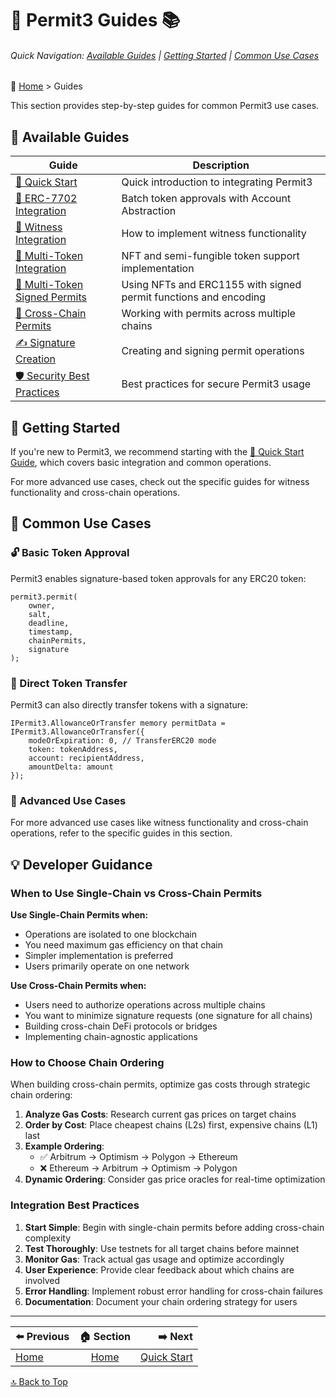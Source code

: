 <a id="guides-top"></a>
# 🔏 Permit3 Guides 📚

###### Quick Navigation: [Available Guides](#available-guides) | [Getting Started](#getting-started) | [Common Use Cases](#common-use-cases)

🧭 [Home](/docs/README.md) > Guides

This section provides step-by-step guides for common Permit3 use cases.

<a id="available-guides"></a>
## 📖 Available Guides

| Guide | Description |
|-------|-------------|
| [🚀 Quick Start](./quick-start.md) | Quick introduction to integrating Permit3 |
| [🔗 ERC-7702 Integration](./erc7702-integration.md) | Batch token approvals with Account Abstraction |
| [🧩 Witness Integration](./witness-integration.md) | How to implement witness functionality |
| [🎨 Multi-Token Integration](./multi-token-integration.md) | NFT and semi-fungible token support implementation |
| [🎨 Multi-Token Signed Permits](./multi-token-signed-permits.md) | Using NFTs and ERC1155 with signed permit functions and encoding |
| [🌉 Cross-Chain Permits](./cross-chain-permit.md) | Working with permits across multiple chains |
| [✍️ Signature Creation](./signature-creation.md) | Creating and signing permit operations |
| [🛡️ Security Best Practices](./security-best-practices.md) | Best practices for secure Permit3 usage |

<a id="getting-started"></a>
## 🏁 Getting Started

If you're new to Permit3, we recommend starting with the [🚀 Quick Start Guide](./quick-start.md), which covers basic integration and common operations.

For more advanced use cases, check out the specific guides for witness functionality and cross-chain operations.

<a id="common-use-cases"></a>
## 💼 Common Use Cases

### 🔓 Basic Token Approval

Permit3 enables signature-based token approvals for any ERC20 token:

```solidity
permit3.permit(
    owner,
    salt,
    deadline,
    timestamp,
    chainPermits,
    signature
);
```

### 💸 Direct Token Transfer

Permit3 can also directly transfer tokens with a signature:

```solidity
IPermit3.AllowanceOrTransfer memory permitData = IPermit3.AllowanceOrTransfer({
    modeOrExpiration: 0, // TransferERC20 mode
    token: tokenAddress,
    account: recipientAddress,
    amountDelta: amount
});
```

### 🔧 Advanced Use Cases

For more advanced use cases like witness functionality and cross-chain operations, refer to the specific guides in this section.

## 💡 Developer Guidance

### When to Use Single-Chain vs Cross-Chain Permits

**Use Single-Chain Permits when:**
- Operations are isolated to one blockchain
- You need maximum gas efficiency on that chain
- Simpler implementation is preferred
- Users primarily operate on one network

**Use Cross-Chain Permits when:**
- Users need to authorize operations across multiple chains
- You want to minimize signature requests (one signature for all chains)
- Building cross-chain DeFi protocols or bridges
- Implementing chain-agnostic applications

### How to Choose Chain Ordering

When building cross-chain permits, optimize gas costs through strategic chain ordering:

1. **Analyze Gas Costs**: Research current gas prices on target chains
2. **Order by Cost**: Place cheapest chains (L2s) first, expensive chains (L1) last
3. **Example Ordering**:
   - ✅ Arbitrum → Optimism → Polygon → Ethereum
   - ❌ Ethereum → Arbitrum → Optimism → Polygon
4. **Dynamic Ordering**: Consider gas price oracles for real-time optimization

### Integration Best Practices

1. **Start Simple**: Begin with single-chain permits before adding cross-chain complexity
2. **Test Thoroughly**: Use testnets for all target chains before mainnet
3. **Monitor Gas**: Track actual gas usage and optimize accordingly
4. **User Experience**: Provide clear feedback about which chains are involved
5. **Error Handling**: Implement robust error handling for cross-chain failures
6. **Documentation**: Document your chain ordering strategy for users

---

| ⬅️ Previous | 🏠 Section | ➡️ Next |
|:-----------|:----------:|------------:|
| [Home](/docs/README.md) | [Home](/docs/README.md) | [Quick Start](/docs/guides/quick-start.md) |

[🔝 Back to Top](#guides-top)